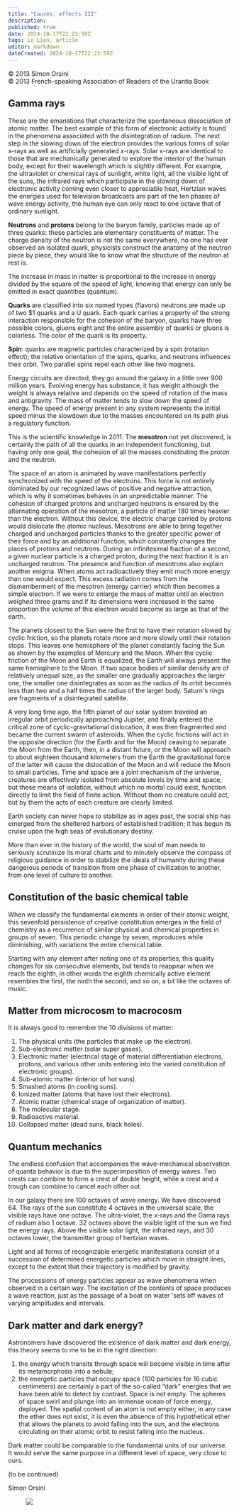 ```yaml
---
title: "Causes, effects III"
description: 
published: true
date: 2024-10-17T22:23:59Z
tags: Le Lien, article
editor: markdown
dateCreated: 2024-10-17T22:23:59Z
---
```


<p class="v-card v-sheet theme--light grey lighten-3 px-2">© 2013 Simon Orsini<br>© 2013 French-speaking Association of Readers of the Urantia Book</p>


## Gamma rays

These are the emanations that characterize the spontaneous dissociation of atomic matter. The best example of this form of electronic activity is found in the phenomena associated with the disintegration of radium. The next step in the slowing down of the electron provides the various forms of solar x-rays as well as artificially generated x-rays. Solar x-rays are identical to those that are mechanically generated to explore the interior of the human body, except for their wavelength which is slightly different. For example, the ultraviolet or chemical rays of sunlight, white light, all the visible light of the suns, the infrared rays which participate in the slowing down of electronic activity coming even closer to appreciable heat, Hertzian waves the energies used for television broadcasts are part of the ten phases of wave energy activity, the human eye can only react to one octave that of ordinary sunlight.

**Neutrons** and **protons** belong to the baryon family, particles made up of three quarks: these particles are elementary constituents of matter. The charge density of the neutron is not the same everywhere, no one has ever observed an isolated quark, physicists construct the anatomy of the neutron piece by piece, they would like to know what the structure of the neutron at rest is.

The increase in mass in matter is proportional to the increase in energy divided by the square of the speed of light, knowing that energy can only be emitted in exact quantities (quantum).

**Quarks** are classified into six named types (flavors) neutrons are made up of two $1 quarks and a U quark. Each quark carries a property of the strong interaction responsible for the cohesion of the baryon, quarks have three possible colors, gluons eight and the entire assembly of quarks or gluons is colorless. The color of the quark is its property.

**Spin**: quarks are magnetic particles characterized by a spin (rotation effect); the relative orientation of the spins, quarks, and neutrons influences their orbit. Two parallel spins repel each other like two magnets.

Energy circuits are directed, they go around the galaxy in a little over 900 million years. Evolving energy has substance, it has weight although the weight is always relative and depends on the speed of rotation of the mass and antigravity. The mass of matter tends to slow down the speed of energy. The speed of energy present in any system represents the initial speed minus the slowdown due to the masses encountered on its path plus a regulatory function.

This is the scientific knowledge in 2011. The **mesotron** not yet discovered, is certainly the path of all the quarks in an independent functioning, but having only one goal, the cohesion of all the masses constituting the proton and the neutron.

The space of an atom is animated by wave manifestations perfectly synchronized with the speed of the electrons. This force is not entirely dominated by our recognized laws of positive and negative attraction, which is why it sometimes behaves in an unpredictable manner. The cohesion of charged protons and uncharged neutrons is ensured by the alternating operation of the mesotron, a particle of matter 180 times heavier than the electron. Without this device, the electric charge carried by protons would dislocate the atomic nucleus. Mesotrons are able to bring together charged and uncharged particles thanks to the greater specific power of their force and by an additional function, which constantly changes the places of protons and neutrons. During an infinitesimal fraction of a second, a given nuclear particle is a charged proton, during the next fraction it is an uncharged neutron. The presence and function of mesotrons also explain another enigma. When atoms act radioactively they emit much more energy than one would expect. This excess radiation comes from the dismemberment of the mesotron (energy carrier) which then becomes a simple electron. If we were to enlarge the mass of matter until an electron weighed three grams and if its dimensions were increased in the same proportion the volume of this electron would become as large as that of the earth.

The planets closest to the Sun were the first to have their rotation slowed by cyclic friction, so the planets rotate more and more slowly until their rotation stops. This leaves one hemisphere of the planet constantly facing the Sun as shown by the examples of Mercury and the Moon. When the cyclic friction of the Moon and Earth is equalized, the Earth will always present the same hemisphere to the Moon. If two space bodies of similar density are of relatively unequal size, as the smaller one gradually approaches the larger one, the smaller one disintegrates as soon as the radius of its orbit becomes less than two and a half times the radius of the larger body. Saturn's rings are fragments of a disintegrated satellite.

A very long time ago, the fifth planet of our solar system traveled an irregular orbit periodically approaching Jupiter, and finally entered the critical zone of cyclic-gravitational dislocation, it was then fragmented and became the current swarm of asteroids. When the cyclic frictions will act in the opposite direction (for the Earth and for the Moon) ceasing to separate the Moon from the Earth, then, in a distant future, or the Moon will approach to about eighteen thousand kilometers from the Earth the gravitational force of the latter will cause the dislocation of the Moon and will reduce the Moon to small particles. Time and space are a joint mechanism of the universe, creatures are effectively isolated from absolute levels by time and space, but these means of isolation, without which no mortal could exist, function directly to limit the field of finite action. Without them no creature could act, but by them the acts of each creature are clearly limited.

Earth society can never hope to stabilize as in ages past, the social ship has emerged from the sheltered harbors of established tradition; it has begun its cruise upon the high seas of evolutionary destiny.

More than ever in the history of the world, the soul of man needs to seriously scrutinize its moral charts and to minutely observe the compass of religious guidance in order to stabilize the ideals of humanity during these dangerous periods of transition from one phase of civilization to another, from one level of culture to another.

## Constitution of the basic chemical table

When we classify the fundamental elements in order of their atomic weight, this sevenfold persistence of creative constitution emerges in the field of chemistry as a recurrence of similar physical and chemical properties in groups of seven. This periodic change by seven, reproduces while diminishing, with variations the entire chemical table.

Starting with any element after noting one of its properties, this quality changes for six consecutive elements, but tends to reappear when we reach the eighth, in other words the eighth chemically active element resembles the first, the ninth the second, and so on, a bit like the octaves of music.

## Matter from microcosm to macrocosm

It is always good to remember the 10 divisions of matter:

1. The physical units (the particles that make up the electron).
2. Sub-electronic matter (solar super gases).
3. Electronic matter (electrical stage of material differentiation electrons, protons, and various other units entering into the varied constitution of electronic groups).
4. Sub-atomic matter (interior of hot suns).
5. Smashed atoms (in cooling suns).
6. Ionized matter (atoms that have lost their electrons).
7. Atomic matter (chemical stage of organization of matter).
8. The molecular stage.
9. Radioactive material.
10. Collapsed matter (dead suns, black holes).

## Quantum mechanics

The endless confusion that accompanies the wave-mechanical observation of quanta behavior is due to the superimposition of energy waves. Two crests can combine to form a crest of double height, while a crest and a trough can combine to cancel each other out.

In our galaxy there are 100 octaves of wave energy. We have discovered 64. The rays of the sun constitute 4 octaves in the universal scale, the visible rays have one octave. The ultra-violet, the x-rays and the Gama rays of radium also 1 octave. 32 octaves above the visible light of the sun we find the energy rays. Above the visible solar light, the infrared rays, and 30 octaves lower, the transmitter group of hertzian waves.

Light and all forms of recognizable energetic manifestations consist of a succession of determined energetic particles which move in straight lines, except to the extent that their trajectory is modified by gravity.

The processions of energy particles appear as wave phenomena when observed in a certain way. The excitation of the contents of space produces a wave reaction, just as the passage of a boat on water 'sets off waves of varying amplitudes and intervals.

## Dark matter and dark energy?

Astronomers have discovered the existence of dark matter and dark energy, this theory seems to me to be in the right direction:

1. the energy which transits through space will become visible in time after its metamorphosis into a nebula;
2. the energetic particles that occupy space (100 particles for 16 cubic centimeters) are certainly a part of the so-called “dark” energies that we have been able to detect by contrast. Space is not empty. The spheres of space swirl and plunge into an immense ocean of force energy, deployed. The spatial content of an atom is not empty either, in any case the ether does not exist, it is even the absence of this hypothetical ether that allows the planets to avoid falling into the sun, and the electrons circulating on their atomic orbit to resist falling into the nucleus.

Dark matter could be comparable to the fundamental units of our universe. It would serve the same purpose in a different level of space, very close to ours.

(to be continued)

Simon Orsini

<figure id="Figure_6" class="image urantiapedia">
<img src="/image/article/Le_Lien/images_01/185.jpg">
</figure>

